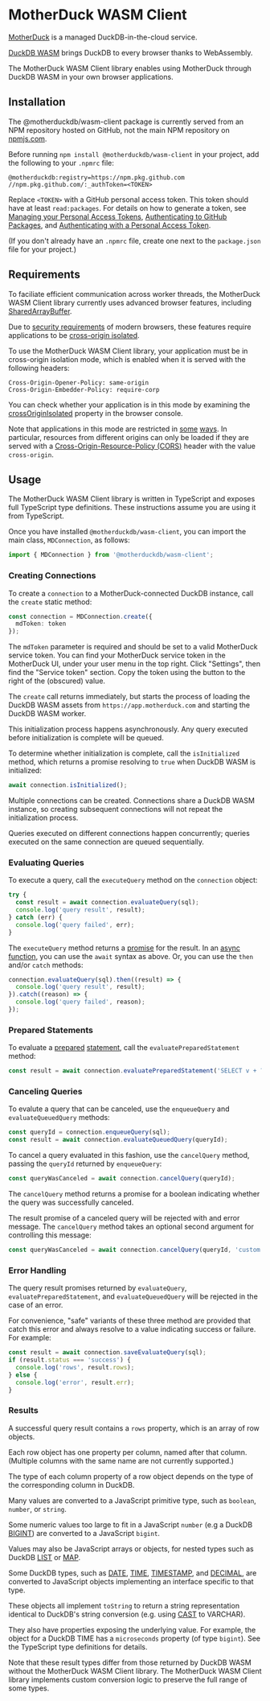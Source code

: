 # MotherDuck WASM Client

[MotherDuck](https://motherduck.com/) is a managed DuckDB-in-the-cloud service.

[DuckDB WASM](https://github.com/duckdb/duckdb-wasm) brings DuckDB to every browser thanks to WebAssembly.

The MotherDuck WASM Client library enables using MotherDuck through DuckDB WASM in your own browser applications.

## Installation

The @motherduckdb/wasm-client package is currently served from an NPM repository hosted on GitHub, not the main NPM repository on [npmjs.com](https://www.npmjs.com/).

Before running `npm install @motherduckdb/wasm-client` in your project, add the following to your `.npmrc` file:

```
@motherduckdb:registry=https://npm.pkg.github.com
//npm.pkg.github.com/:_authToken=<TOKEN>
```

Replace `<TOKEN>` with a GitHub personal access token. This token should have at least `read:packages`. For details on how to generate a token, see [Managing your Personal Access Tokens](https://docs.github.com/en/authentication/keeping-your-account-and-data-secure/managing-your-personal-access-tokens), [Authenticating to GitHub Packages](https://docs.github.com/en/packages/working-with-a-github-packages-registry/working-with-the-npm-registry#authenticating-to-github-packages), and [Authenticating with a Personal Access Token](https://docs.github.com/en/packages/working-with-a-github-packages-registry/working-with-the-npm-registry#authenticating-with-a-personal-access-token). 

(If you don't already have an `.npmrc` file, create one next to the `package.json` file for your project.)

## Requirements

To faciliate efficient communication across worker threads, the MotherDuck WASM Client library currently uses advanced browser features, including [SharedArrayBuffer](https://developer.mozilla.org/en-US/docs/Web/JavaScript/Reference/Global_Objects/SharedArrayBuffer).

Due to [security requirements](https://developer.mozilla.org/en-US/docs/Web/JavaScript/Reference/Global_Objects/SharedArrayBuffer#security_requirements) of modern browsers, these features require applications to be [cross-origin isolated](https://developer.mozilla.org/en-US/docs/Web/API/crossOriginIsolated).

To use the MotherDuck WASM Client library, your application must be in cross-origin isolation mode, which is enabled when it is served with the following headers:

```
Cross-Origin-Opener-Policy: same-origin
Cross-Origin-Embedder-Policy: require-corp
```

You can check whether your application is in this mode by examining the [crossOriginIsolated](https://developer.mozilla.org/en-US/docs/Web/API/crossOriginIsolated) property in the browser console.

Note that applications in this mode are restricted in [some](https://developer.mozilla.org/en-US/docs/Web/HTTP/Headers/Cross-Origin-Opener-Policy#same-origin) [ways](https://developer.mozilla.org/en-US/docs/Web/HTTP/Headers/Cross-Origin-Embedder-Policy#require-corp). In particular, resources from different origins can only be loaded if they are served with a [Cross-Origin-Resource-Policy (CORS)](https://developer.mozilla.org/en-US/docs/Web/HTTP/Headers/Cross-Origin-Resource-Policy) header with the value `cross-origin`.

## Usage

The MotherDuck WASM Client library is written in TypeScript and exposes full TypeScript type definitions. These instructions assume you are using it from TypeScript.

Once you have installed `@motherduckdb/wasm-client`, you can import the main class, `MDConnection`, as follows:

```ts
import { MDConnection } from '@motherduckdb/wasm-client';
```

### Creating Connections

To create a `connection` to a MotherDuck-connected DuckDB instance, call the `create` static method:

```ts
const connection = MDConnection.create({
  mdToken: token
});
```

The `mdToken` parameter is required and should be set to a valid MotherDuck service token. You can find your MotherDuck service token in the MotherDuck UI, under your user menu in the top right. Click "Settings", then find the "Service token" section. Copy the token using the button to the right of the (obscured) value.

The `create` call returns immediately, but starts the process of loading the DuckDB WASM assets from `https://app.motherduck.com` and starting the DuckDB WASM worker.

This initialization process happens asynchronously. Any query executed before initialization is complete will be queued.

To determine whether initialization is complete, call the `isInitialized` method, which returns a promise resolving to `true` when DuckDB WASM is initialized:

```ts
await connection.isInitialized();
```

Multiple connections can be created. Connections share a DuckDB WASM instance, so creating subsequent connections will not repeat the initialization process.

Queries executed on different connections happen concurrently; queries executed on the same connection are queued sequentially.

### Evaluating Queries

To execute a query, call the `executeQuery` method on the `connection` object:

```ts
try {
  const result = await connection.evaluateQuery(sql);
  console.log('query result', result);
} catch (err) {
  console.log('query failed', err);
}
```

The `executeQuery` method returns a [promise](https://developer.mozilla.org/en-US/docs/Learn/JavaScript/Asynchronous/Promises) for the result. In an [async function](https://developer.mozilla.org/en-US/docs/Web/JavaScript/Reference/Operators/async_function), you can use the `await` syntax as above. Or, you can use the `then` and/or `catch` methods:

```ts
connection.evaluateQuery(sql).then((result) => {
  console.log('query result', result);
}).catch((reason) => {
  console.log('query failed', reason);
});
```

### Prepared Statements

To evaluate a [prepared](https://duckdb.org/docs/api/c/prepared) [statement](https://duckdb.org/docs/api/wasm/query#prepared-statements), call the `evaluatePreparedStatement` method:

```ts
const result = await connection.evaluatePreparedStatement('SELECT v + ? FROM generate_series(0, 10000) AS t(v);', [234]);
```

### Canceling Queries

To evalute a query that can be canceled, use the `enqueueQuery` and `evaluateQueuedQuery` methods:

```ts
const queryId = connection.enqueueQuery(sql);
const result = await connection.evaluateQueuedQuery(queryId);
```

To cancel a query evaluated in this fashion, use the `cancelQuery` method, passing the `queryId` returned by `enqueueQuery`:

```ts
const queryWasCanceled = await connection.cancelQuery(queryId);
```

The `cancelQuery` method returns a promise for a boolean indicating whether the query was successfully canceled.

The result promise of a canceled query will be rejected with and error message. The `cancelQuery` method takes an optional second argument for controlling this message:

```ts
const queryWasCanceled = await connection.cancelQuery(queryId, 'custom error message');
```

### Error Handling

The query result promises returned by `evaluateQuery`, `evaluatePreparedStatement`, and `evaluateQueuedQuery` will be rejected in the case of an error.

For convenience, "safe" variants of these three method are provided that catch this error and always resolve to a value indicating success or failure. For example:

```ts
const result = await connection.saveEvaluateQuery(sql);
if (result.status === 'success') {
  console.log('rows', result.rows);
} else {
  console.log('error', result.err);
}
```

### Results

A successful query result contains a `rows` property, which is an array of row objects.

Each row object has one property per column, named after that column. (Multiple columns with the same name are not currently supported.)

The type of each column property of a row object depends on the type of the corresponding column in DuckDB.

Many values are converted to a JavaScript primitive type, such as `boolean`, `number`, or `string`.

Some numeric values too large to fit in a JavaScript `number` (e.g a DuckDB [BIGINT](https://duckdb.org/docs/sql/data_types/numeric#integer-types)) are converted to a JavaScript `bigint`.

Values may also be JavaScript arrays or objects, for nested types such as DuckDB [LIST](https://duckdb.org/docs/sql/data_types/list) or [MAP](https://duckdb.org/docs/sql/data_types/map).

Some DuckDB types, such as [DATE](https://duckdb.org/docs/sql/data_types/date), [TIME](https://duckdb.org/docs/sql/data_types/time), [TIMESTAMP](https://duckdb.org/docs/sql/data_types/timestamp), and [DECIMAL](https://duckdb.org/docs/sql/data_types/numeric#fixed-point-decimals), are converted to JavaScript objects implementing an interface specific to that type.

These objects all implement `toString` to return a string representation identical to DuckDB's string conversion (e.g. using [CAST](https://duckdb.org/docs/sql/expressions/cast.html) to VARCHAR).

They also have properties exposing the underlying value. For example, the object for a DuckDB TIME has a `microseconds` property (of type `bigint`). See the TypeScript type definitions for details.

Note that these result types differ from those returned by DuckDB WASM without the MotherDuck WASM Client library. The MotherDuck WASM Client library implements custom conversion logic to preserve the full range of some types.
